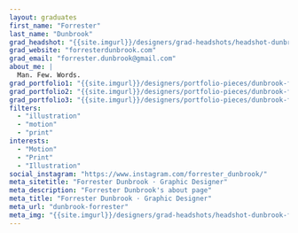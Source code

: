 ```yaml
---
layout: graduates
first_name: "Forrester"
last_name: "Dunbrook"
grad_headshot: "{{site.imgurl}}/designers/grad-headshots/headshot-dunbrook-forrester.jpg"
grad_website: "forresterdunbrook.com"
grad_email: "forrester.dunbrook@gmail.com"
about_me: |
  Man. Few. Words.
grad_portfolio1: "{{site.imgurl}}/designers/portfolio-pieces/dunbrook-forrester-portfolio1.mp4"
grad_portfolio2: "{{site.imgurl}}/designers/portfolio-pieces/dunbrook-forrester-portfolio2.jpg"
grad_portfolio3: "{{site.imgurl}}/designers/portfolio-pieces/dunbrook-forrester-portfolio3.jpg"
filters:
  - "illustration"
  - "motion"
  - "print"
interests:
  - "Motion"
  - "Print"
  - "Illustration"
social_instagram: "https://www.instagram.com/forrester_dunbrook/"
meta_sitetitle: "Forrester Dunbrook · Graphic Designer"
meta_description: "Forrester Dunbrook's about page"
meta_title: "Forrester Dunbrook · Graphic Designer"
meta_url: "dunbrook-forrester"
meta_img: "{{site.imgurl}}/designers/grad-headshots/headshot-dunbrook-forrester.jpg"
---
```

